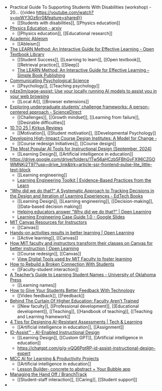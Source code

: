 - Practical Guide To Supporting Students With Disabilities (workshop) - 20... {{video https://youtube.com/watch?v=qxWY3Oz6rr0&feature=shared}}
	- [[Students with disabilities]], [[Physics education]]
- [Physics Education - arxiv](https://arxiv.org/list/physics.ed-ph/recent)
	- [[Physics education]], [[Educational research]]
- [Academic Ableism](https://library.oapen.org/handle/20.500.12657/47415)
	- [[Ableism]]
- [The LEARN Method: An Interactive Guide for Effective Learning - Open Textbook Library](https://open.umn.edu/opentextbooks/textbooks/1657)
	- [[Student Success]], [[Learning to learn]], [[Open textbook]], [[Retrieval practice]], [[Sleep]]
	- [The LEARN Method: An Interactive Guide for Effective Learning – Simple Book Publishing](https://minnstate.pressbooks.pub/learnmethod/)
- [Communicating Psychological Science](https://www.communicatingpsychologicalscience.com/)
	- [[Psychology]], [[Teaching psychology]]
- [n4ze3m/page-assist: Use your locally running AI models to assist you in your web browsing](https://github.com/n4ze3m/page-assist)
	- [[Local AI]], [[Browser extensions]]
- [Exploring undergraduate students' challenge frameworks: A person-centered approach - ScienceDirect](https://www.sciencedirect.com/science/article/pii/S1041608024001559?dgcid=author)
	- [[Challenges]], [[Growth mindset]], [[Learning from failure]], [[Desirable difficulties]]
- [10 TO 25 | Kirkus Reviews](https://www.kirkusreviews.com/book-reviews/david-yeager/10-to-25/)
	- [[Motivation]], [[Student motivation]], [[Developmental Psychology]]
- [Developing High-Impact Course Design Institutes: A Model for Change -](https://www.routledge.com/Developing-High-Impact-Course-Design-Institutes-A-Model-for-Change/Troisi-Palmer-Wright-Hostetler-Hurney/p/book/9781032581682?trk=feed_main-feed-card_feed-article-content)
	- [[Course redesign Initiatives]], [[Course design]]
- [The Most Popular AI Tools for Instructional Design (September, 2024)](https://drphilippahardman.substack.com/p/the-most-popular-ai-tools-for-instructional?trk=feed_main-feed-card_feed-article-content)
	- [[Learning Design]], [[Artificial intelligence in education]]
- https://drive.google.com/drive/folders/1Tw56aHCzb5FBhGvFX96CZGOWMNKj2T97?usp=drive_link&trk=article-ssr-frontend-pulse-lite_little-text-block
	- [[Learning engineering]]
	- [Learning Engineering Toolkit | Evidence-Based Practices from the Learn](https://www.taylorfrancis.com/books/edit/10.4324/9781003276579/learning-engineering-toolkit-jim-goodell-janet-kolodner)
- [“Why did we do that?” A Systematic Approach to Tracking Decisions in the Design and Iteration of Learning Experiences - EdTech Books](https://edtechbooks.org/jaid_13_2/why_did_we_do_that_a_systematic_approach_to_tracking_decisions_in_the_design_and_iteration_of_learning_experiences)
	- [[Learning Design]], [[Learning engineering]], [[Decision-making]], [[Data-based decision making]]
	- [Helping educators answer “Why did we do that?” | Open Learning](https://openlearning.mit.edu/news/helping-educators-answer-why-did-we-do)
	- [Learning Engineering Case Guide 1.0 - Google Slides](https://docs.google.com/presentation/d/1zswPfXQxV1_aRHzwQCaGRV5ZehABFUCVTYNR6jF2xS4/mobilepresent#slide=id.g2f65aacd7f9_3_3)
- [MIT Canvas Resources for Instructors](https://canvas.mit.edu/courses/3156)
	- [[Canvas]]
- [Hands-on activities results in better learning | Open Learning](https://openlearning.mit.edu/mit-faculty/research-based-learning-findings/active-learning)
	- [[Active learning]], [[Canvas]]
- [How MIT faculty and instructors transform their classes on Canvas for better instruction | Open Learning](https://openlearning.mit.edu/mit-faculty/residential-digital-innovations/how-mit-faculty-and-instructors-transform-their-classes)
	- [[Course redesign]], [[Canvas]]
	- [View Digital Tools used by MIT Faculty to foster learning](https://openlearning.mit.edu/mit-faculty/residential-digital-innovations)
- [How to Rebuild a Broken Connection With Students](https://www.chronicle.com/article/how-to-rebuild-a-broken-connection-with-students?trk=feed_main-feed-card_reshare_feed-article-content)
	- [[Faculty-student interaction]]
- [A Teacher’s Guide to Learning Student Names - University of Oklahoma Press](https://www.oupress.com/9780806194660/a-teachers-guide-to-learning-student-names/)
	- [[Learning names]]
- [How to Give Your Students Better Feedback With Technology](https://www.chronicle.com/article/how-to-give-your-students-better-feedback-with-technology/)
	- [[Video feedback]], [[Feedback]]
- [Behind The Curtain Of Higher Education: Faculty Aren’t Trained](https://www.forbes.com/sites/nicholasladany/2024/09/24/behind-the-curtain-of-higher-education-faculty-arent-trained/?trk=feed_main-feed-card_feed-article-content)
	- [[New faculty]], [[Professional development]], [[Educational development]], [[Teaching]], [[Handbook of teaching]], [[Teaching and Learning framework]]
- [4 Tips for Designing AI-Resistant Assessments | Tech & Learning](https://www.techlearning.com/news/4-tips-for-designing-ai-resistant-assessments?trk=feed_main-feed-card_feed-article-content)
	- [[Artificial intelligence in education]], [[Assignment]]
- [ID-Assist™ - AI-Enabled Instructional Design](https://id-assist.co/id-assist)
	- [[Learning Design]], [[Custom GPT]], [[Artificial intelligence in education]]
	- https://chatgpt.com/g/g-vQQ6PptRP-id-assist-instructional-design-expert
- [MCC AI for Learning & Productivity Projects](https://www.middlesex.mass.edu/professionaldevelopment/mccaiproj.aspx?trk=feed_main-feed-card_feed-article-content)
	- [[Artificial intelligence in education]]
	- [Lesson Builder- concrete to abstract + Your Bubble app](https://sheap.bubbleapps.io/abstraction)
- [Managing the Hand Off / BranchTrack](https://app.branchtrack.com/projects/rfcx4xxb)
	- [[Student-staff interaction]], [[Caring]], [[Student support]]
-